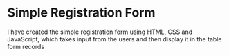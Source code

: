 # Simple Registration Form
<p>I have created the simple registration form using HTML, CSS and JavaScript, which takes input from the users and then display it in the table form records</p>